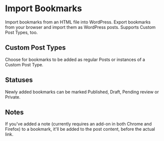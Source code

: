 # Import Bookmarks
Import bookmarks from an HTML file into WordPress. Export bookmarks from your browser and import them as WordPress posts. Supports Custom Post Types, too.

## Custom Post Types
Choose for bookmarks to be added as regular Posts or instances of a Custom Post Type.

## Statuses
Newly added bookmarks can be marked Published, Draft, Pending review or Private.

## Notes
If you've added a note (currently requires an add-on in both Chrome and Firefox) to a bookmark, it'll be added to the post content, before the actual link.
